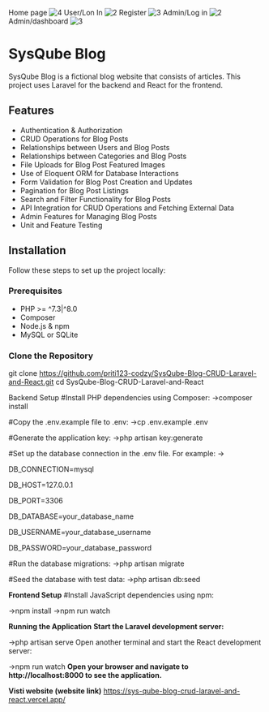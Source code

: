 Home page 
![4](https://github.com/user-attachments/assets/35357f4e-7f02-4652-964b-d0da856a1a1f)
User/Lon In
![2](https://github.com/user-attachments/assets/fd391d49-3206-4222-a33d-45e4dd75fd9e)
Register 
![3](https://github.com/user-attachments/assets/1d414971-106a-4d86-9e78-14a9123be799)
Admin/Log in
![2](https://github.com/user-attachments/assets/6668d3f2-e3cf-48ca-91fb-cbdfa589dc51)
Admin/dashboard
![3](https://github.com/user-attachments/assets/7b728428-8b97-4df8-80ca-8905d0e1e696)

# SysQube Blog

SysQube Blog is a fictional blog website that consists of articles. This project uses Laravel for the backend and React for the frontend.

## Features

- Authentication & Authorization
- CRUD Operations for Blog Posts
- Relationships between Users and Blog Posts
- Relationships between Categories and Blog Posts
- File Uploads for Blog Post Featured Images
- Use of Eloquent ORM for Database Interactions
- Form Validation for Blog Post Creation and Updates
- Pagination for Blog Post Listings
- Search and Filter Functionality for Blog Posts
- API Integration for CRUD Operations and Fetching External Data
- Admin Features for Managing Blog Posts
- Unit and Feature Testing

## Installation

Follow these steps to set up the project locally:

### Prerequisites

- PHP >= ^7.3|^8.0
- Composer
- Node.js & npm
- MySQL or SQLite

### Clone the Repository

git clone https://github.com/priti123-codzy/SysQube-Blog-CRUD-Laravel-and-React.git
cd SysQube-Blog-CRUD-Laravel-and-React


Backend Setup
#Install PHP dependencies using Composer:
->composer install

#Copy the .env.example file to .env:
->cp .env.example .env

#Generate the application key:
->php artisan key:generate

#Set up the database connection in the .env file. For example:
->

DB_CONNECTION=mysql

DB_HOST=127.0.0.1

DB_PORT=3306

DB_DATABASE=your_database_name

DB_USERNAME=your_database_username

DB_PASSWORD=your_database_password

#Run the database migrations:
->php artisan migrate

#Seed the database with test data:
->php artisan db:seed

**Frontend Setup**
#Install JavaScript dependencies using npm:

->npm install
->npm run watch

**Running the Application**
**Start the Laravel development server:**


->php artisan serve
Open another terminal and start the React development server:

->npm run watch
**Open your browser and navigate to http://localhost:8000 to see the application.**



**Visti website (website link)**
https://sys-qube-blog-crud-laravel-and-react.vercel.app/
